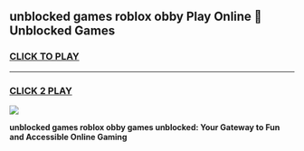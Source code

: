 
## unblocked games roblox obby Play Online 👋 Unblocked Games
<h3>
<a href="https://premium.freeplayer.one?title=unblocked_games_roblox_obby&ref=19F">CLICK TO PLAY</a></h3>
<hr>

<h3>
<a href="https://premium.freeplayer.one?title=unblocked_games_roblox_obby&ref=19F">CLICK 2 PLAY</a>
  
</h3>

<a href="https://premium.freeplayer.one?title=unblocked_games_roblox_obby&ref=19F"><img src="https://clearcache.store/games.png"></a>


**unblocked games roblox obby games unblocked: Your Gateway to Fun and Accessible Online Gaming**
